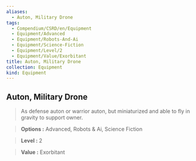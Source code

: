 ```yaml
---
aliases:
  - Auton, Military Drone
tags:
  - Compendium/CSRD/en/Equipment
  - Equipment/Advanced
  - Equipment/Robots-And-Ai
  - Equipment/Science-Fiction
  - Equipment/Level/2
  - Equipment/Value/Exorbitant
title: Auton, Military Drone
collection: Equipment
kind: Equipment
---
```

## Auton, Military Drone    
    
>As defense auton or warrior auton, but miniaturized and able to fly in gravity to support owner.    
> **Options :** Advanced, Robots & Ai, Science Fiction    
> **Level :** 2    
> **Value :** Exorbitant